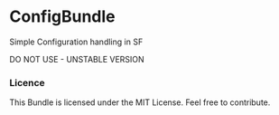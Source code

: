 # ConfigBundle
Simple Configuration handling   in SF 

DO NOT USE - UNSTABLE VERSION 

### Licence 
This Bundle is licensed under the MIT License. Feel free to contribute.
